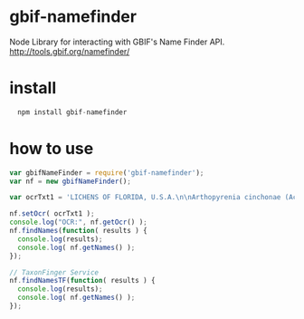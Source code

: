 gbif-namefinder
===============

Node Library for interacting with GBIF's Name Finder API.
http://tools.gbif.org/namefinder/

install
===============

```javascript
  npm install gbif-namefinder
```

how to use
===============

```javascript
var gbifNameFinder = require('gbif-namefinder');
var nf = new gbifNameFinder();

var ocrTxt1 = 'LICHENS OF FLORIDA, U.S.A.\n\nArthopyrenia cinchonae (Ach.) Mull. Arg. \non Quercus\n\nLevy County: Cedar Key Scrub State Preserve, \n along Co. Rd. 347 ca. 1.5 mi N of jct of \n Fla. Hwy 24, 29°12\'N, 83°01\'W; dry oak-\n ericad scrub with low swampy areas.\n\n30 November 1992\n\nRichard C. Williams 29352\n';

nf.setOcr( ocrTxt1 );
console.log("OCR:", nf.getOcr() );
nf.findNames(function( results ) {
  console.log(results);
  console.log( nf.getNames() );
});

// TaxonFinger Service
nf.findNamesTF(function( results ) {
  console.log(results);
  console.log( nf.getNames() );
});
```
